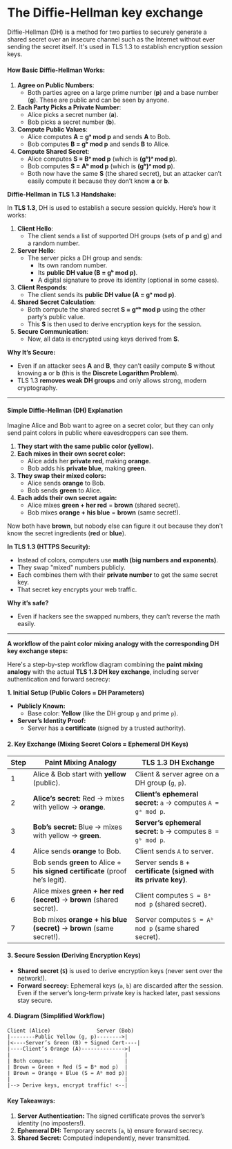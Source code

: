 # The Diffie-Hellman key exchange

Diffie-Hellman (DH) is a method for two parties to securely generate a shared secret over an insecure channel such as the Internet without ever sending the secret itself. It's used in TLS 1.3 to establish encryption session keys.

#### **How Basic Diffie-Hellman Works:**

1. **Agree on Public Numbers**:
   * Both parties agree on a large prime number (**p**) and a base number (**g**). These are public and can be seen by anyone.
2. **Each Party Picks a Private Number**:
   * Alice picks a secret number (**a**).
   * Bob picks a secret number (**b**).
3. **Compute Public Values**:
   * Alice computes **A = gᵃ mod p** and sends **A** to Bob.
   * Bob computes **B = gᵇ mod p** and sends **B** to Alice.
4. **Compute Shared Secret**:
   * Alice computes **S = Bᵃ mod p** (which is **(gᵇ)ᵃ mod p**).
   * Bob computes **S = Aᵇ mod p** (which is **(gᵇ)ᵃ mod p**).
   * Both now have the same **S** (the shared secret), but an attacker can’t easily compute it because they don’t know **a** or **b**.

**Diffie-Hellman in TLS 1.3 Handshake:**

In **TLS 1.3**, DH is used to establish a secure session quickly. Here’s how it works:

1. **Client Hello**:
   * The client sends a list of supported DH groups (sets of **p** and **g**) and a random number.
2. **Server Hello**:
   * The server picks a DH group and sends:
     * Its own random number.
     * Its **public DH value (B = gᵇ mod p)**.
     * A digital signature to prove its identity (optional in some cases).
3. **Client Responds**:
   * The client sends its **public DH value (A = gᵃ mod p)**.
4. **Shared Secret Calculation**:
   * Both compute the shared secret **S = gᵃᵇ mod p** using the other party’s public value.
   * This **S** is then used to derive encryption keys for the session.
5. **Secure Communication**:
   * Now, all data is encrypted using keys derived from **S**.

**Why It’s Secure:**

* Even if an attacker sees **A** and **B**, they can’t easily compute **S** without knowing **a** or **b** (this is the **Discrete Logarithm Problem**).
* TLS 1.3 **removes weak DH groups** and only allows strong, modern cryptography.

***

#### **Simple Diffie-Hellman (DH) Explanation**

Imagine Alice and Bob want to agree on a secret color, but they can only send paint colors in public where eavesdroppers can see them.

1. **They start with the same public color (yellow).**
2. **Each mixes in their own secret color:**
   * Alice adds her **private red**, making **orange**.
   * Bob adds his **private blue**, making **green**.
3. **They swap their mixed colors:**
   * Alice sends **orange** to Bob.
   * Bob sends **green** to Alice.
4. **Each adds their own secret again:**
   * Alice mixes **green + her red** = **brown** (shared secret).
   * Bob mixes **orange + his blue** = **brown** (same secret!).

Now both have **brown**, but nobody else can figure it out because they don’t know the secret ingredients (**red** or **blue**).

**In TLS 1.3 (HTTPS Security):**

* Instead of colors, computers use **math (big numbers and exponents)**.
* They swap "mixed" numbers publicly.
* Each combines them with their **private number** to get the same secret key.
* That secret key encrypts your web traffic.

**Why it’s safe?**

* Even if hackers see the swapped numbers, they can’t reverse the math easily.

***

**A workflow of the paint color mixing analogy with the corresponding DH key exchange steps:**

Here's a step-by-step workflow diagram combining the **paint mixing analogy** with the actual **TLS 1.3 DH key exchange**, including server authentication and forward secrecy:

**1. Initial Setup (Public Colors = DH Parameters)**

* **Publicly Known:**
  * Base color: **Yellow** (like the DH group `g` and prime `p`).
* **Server’s Identity Proof:**
  * Server has a **certificate** (signed by a trusted authority).

#### **2. Key Exchange (Mixing Secret Colors = Ephemeral DH Keys)**

| Step | Paint Mixing Analogy                                                          | TLS 1.3 DH Exchange                                               |
| ---- | ----------------------------------------------------------------------------- | ----------------------------------------------------------------- |
| 1    | Alice & Bob start with **yellow** (public).                                   | Client & server agree on a DH group (`g`, `p`).                   |
| 2    | **Alice’s secret:** Red → mixes with yellow → **orange**.                     | **Client’s ephemeral secret:** `a` → computes `A = gᵃ mod p`.     |
| 3    | **Bob’s secret:** Blue → mixes with yellow → **green**.                       | **Server’s ephemeral secret:** `b` → computes `B = gᵇ mod p`.     |
| 4    | Alice sends **orange** to Bob.                                                | Client sends `A` to server.                                       |
| 5    | Bob sends **green** to Alice + **his signed certificate** (proof he’s legit). | Server sends `B` + **certificate (signed with its private key)**. |
| 6    | Alice mixes **green + her red (secret)** → **brown** (shared secret).         | Client computes `S = Bᵃ mod p` (shared secret).                   |
| 7    | Bob mixes **orange + his blue (secret)** → **brown** (same secret!).          | Server computes `S = Aᵇ mod p` (same shared secret).              |

#### **3. Secure Session (Deriving Encryption Keys)**

* **Shared secret (`S`)** is used to derive encryption keys (never sent over the network!).
* **Forward secrecy:** Ephemeral keys (`a`, `b`) are discarded after the session. Even if the server’s long-term private key is hacked later, past sessions stay secure.

#### **4. Diagram (Simplified Workflow)**

```
Client (Alice)               Server (Bob)
|--------Public Yellow (g, p)-------->|
|<----Server’s Green (B) + Signed Cert----|
|----Client’s Orange (A)-------------->|
|                                     |
| Both compute:                       |
| Brown = Green + Red (S = Bᵃ mod p)  |
| Brown = Orange + Blue (S = Aᵇ mod p)|
|                                     |
|--> Derive keys, encrypt traffic! <--|
```

#### **Key Takeaways:**

1. **Server Authentication:** The signed certificate proves the server’s identity (no imposters!).
2. **Ephemeral DH:** Temporary secrets (`a`, `b`) ensure forward secrecy.
3. **Shared Secret:** Computed independently, never transmitted.

